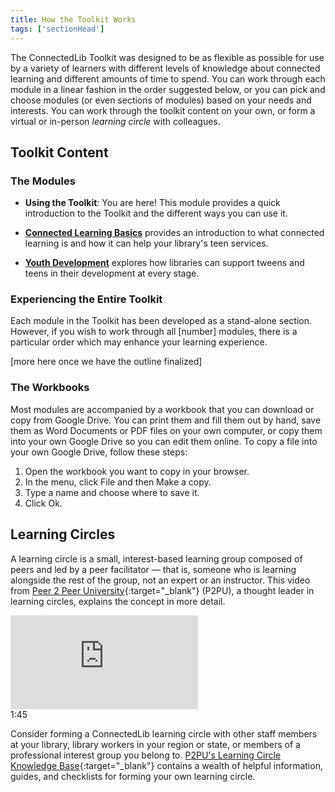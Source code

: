 ```yaml
---
title: How the Toolkit Works
tags: ['sectionHead']
---
```



The ConnectedLib Toolkit was designed to be as flexible as possible for use by a variety of learners with different levels of knowledge about connected learning and different amounts of time to spend. You can work through each module in a linear fashion in the order suggested below, or you can pick and choose modules (or even sections of modules) based on your needs and interests. You can work through the toolkit content on your own, or form a virtual or in-person *learning circle* with colleagues. 

## Toolkit Content

### The Modules

* **Using the Toolkit**: You are here! This module provides a quick introduction to the Toolkit and the different ways you can use it.

* **[Connected Learning Basics](/basics/)** provides an introduction to what connected learning is and how it can help your library's teen services. 

* **[Youth Development](/youth-development/)** explores how libraries can support tweens and teens in their development at every stage.

### Experiencing the Entire Toolkit

Each module in the Toolkit has been developed as a stand-alone section. However, if you wish to work through all [number] modules, there is a particular order which may enhance your learning experience. 

[more here once we have the outline finalized]

### The Workbooks

Most modules are accompanied by a workbook that you can download or copy from Google Drive. You can print them and fill them out by hand, save them as Word Documents or PDF files on your own computer, or copy them into your own Google Drive so you can edit them online. To copy a file into your own Google Drive, follow these steps:

1. Open the workbook you want to copy in your browser.
2. In the menu, click File and then Make a copy.
3. Type a name and choose where to save it.
4. Click Ok.

## Learning Circles

A learning circle is a small, interest-based learning group composed of peers and led by a peer facilitator — that is, someone who is learning alongside the rest of the group, not an expert or an instructor. This video from [Peer 2 Peer University](https://www.p2pu.org/){:target="_blank"} (P2PU), a thought leader in learning circles, explains the concept in more detail. 


<div class="callout videos" markdown="1">
<iframe src="https://www.youtube.com/embed/s8w9IKiuyys" frameborder="0" allow="autoplay; encrypted-media" allowfullscreen></iframe>
<div class="videotime">1:45</div></div>


Consider forming a ConnectedLib learning circle with other staff members at your library, library workers in your region or state, or members of a professional interest group you belong to. [P2PU's Learning Circle Knowledge Base](https://docs.p2pu.org/){:target="_blank"} contains a wealth of helpful information, guides, and checklists for forming your own learning circle. 

